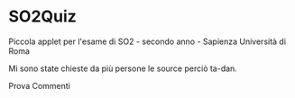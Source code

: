 # SO2Quiz
Piccola applet per l'esame di SO2 - secondo anno - Sapienza Università di Roma


Mi sono state chieste da più persone le source perciò ta-dan.

Prova Commenti
